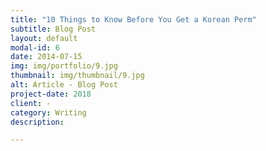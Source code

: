 ```yaml
---
title: "10 Things to Know Before You Get a Korean Perm"
subtitle: Blog Post
layout: default
modal-id: 6
date: 2014-07-15
img: img/portfolio/9.jpg
thumbnail: img/thumbnail/9.jpg
alt: Article - Blog Post
project-date: 2018
client: -
category: Writing
description:

---
```


